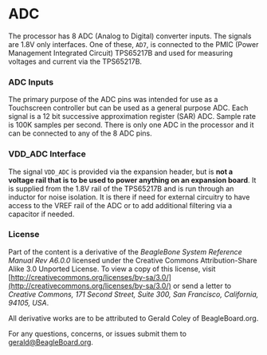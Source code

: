 # ADC

The processor has 8 ADC (Analog to Digital) converter inputs. The signals are 1.8V only interfaces. One of these, `AD7`, is connected to the PMIC (Power Management Integrated Circuit) TPS65217B and used for measuring voltages and current via the TPS65217B.

### ADC Inputs
The primary purpose of the ADC pins was intended for use as a Touchscreen controller but can be used as a general purpose ADC. Each signal is a 12 bit successive approximation register (SAR) ADC. Sample rate is 100K samples per second. There is only one ADC in the processor and it can be connected to any of the 8 ADC pins.

### VDD_ADC Interface
The signal `VDD_ADC` is provided via the expansion header, but is **not a voltage rail that is to be used to power anything on an expansion board**. It is supplied from the 1.8V rail of the TPS65217B and is run through an inductor for noise isolation. It is there if need for external circuitry to have access to the VREF rail of the ADC or to add additional filtering via a capacitor if needed.

### License

Part of the content is a derivative of the *BeagleBone System Reference Manual Rev A6.0.0*  licensed under the Creative Commons Attribution-Share Alike 3.0 Unported License. To view a copy of this license, visit [http://creativecommons.org/licenses/by-sa/3.0/](http://creativecommons.org/licenses/by-sa/3.0/) or send a letter to *Creative Commons, 171 Second Street, Suite 300, San Francisco, California, 94105, USA*.

All derivative works are to be attributed to Gerald Coley of BeagleBoard.org.

For any questions, concerns, or issues submit them to gerald@BeagleBoard.org.
